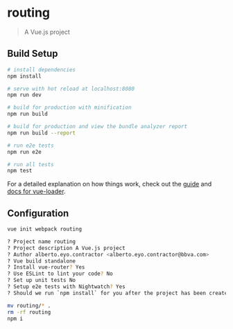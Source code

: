 # routing

> A Vue.js project

## Build Setup

``` bash
# install dependencies
npm install

# serve with hot reload at localhost:8080
npm run dev

# build for production with minification
npm run build

# build for production and view the bundle analyzer report
npm run build --report

# run e2e tests
npm run e2e

# run all tests
npm test
```

For a detailed explanation on how things work, check out the [guide](http://vuejs-templates.github.io/webpack/) and [docs for vue-loader](http://vuejs.github.io/vue-loader).

## Configuration

```bash
vue init webpack routing
```

```bash
? Project name routing
? Project description A Vue.js project
? Author alberto.eyo.contractor <alberto.eyo.contractor@bbva.com>
? Vue build standalone
? Install vue-router? Yes
? Use ESLint to lint your code? No
? Set up unit tests No
? Setup e2e tests with Nightwatch? Yes
? Should we run `npm install` for you after the project has been created? (recommended) npm
```

```bash
mv routing/* .
rm -rf routing
npm i
```

